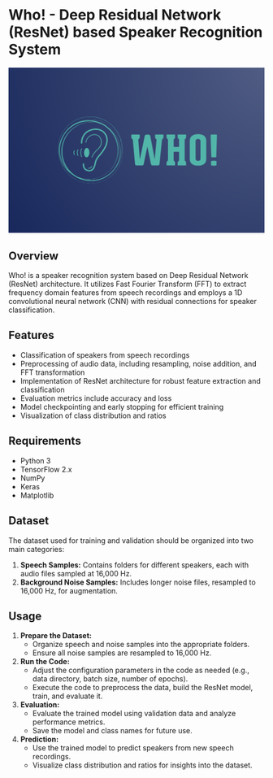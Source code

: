 <!DOCTYPE html>
<html lang="en">
<head>
    <meta charset="UTF-8">
    <meta name="viewport" content="width=device-width, initial-scale=1.0">
</head>
<body>
    <h1>Who! - Deep Residual Network (ResNet) based Speaker Recognition System</h1>
    <img src="logo.png" alt="Who! Logo" text-align="center" style="width: 600px; height: auto;">
    <h2>Overview</h2>
    <p>Who! is a speaker recognition system based on Deep Residual Network (ResNet) architecture. It utilizes Fast Fourier Transform (FFT) to extract frequency domain features from speech recordings and employs a 1D convolutional neural network (CNN) with residual connections for speaker classification.</p>
    <h2>Features</h2>
    <ul>
        <li>Classification of speakers from speech recordings</li>
        <li>Preprocessing of audio data, including resampling, noise addition, and FFT transformation</li>
        <li>Implementation of ResNet architecture for robust feature extraction and classification</li>
        <li>Evaluation metrics include accuracy and loss</li>
        <li>Model checkpointing and early stopping for efficient training</li>
        <li>Visualization of class distribution and ratios</li>
    </ul>
    <h2>Requirements</h2>
    <ul>
        <li>Python 3</li>
        <li>TensorFlow 2.x</li>
        <li>NumPy</li>
        <li>Keras</li>
        <li>Matplotlib</li>
    </ul>
    <h2>Dataset</h2>
    <p>The dataset used for training and validation should be organized into two main categories:</p>
    <ol>
        <li><strong>Speech Samples:</strong> Contains folders for different speakers, each with audio files sampled at 16,000 Hz.</li>
        <li><strong>Background Noise Samples:</strong> Includes longer noise files, resampled to 16,000 Hz, for augmentation.</li>
    </ol>
    <h2>Usage</h2>
    <ol>
        <li><strong>Prepare the Dataset:</strong>
            <ul>
                <li>Organize speech and noise samples into the appropriate folders.</li>
                <li>Ensure all noise samples are resampled to 16,000 Hz.</li>
            </ul>
        </li>
        <li><strong>Run the Code:</strong>
            <ul>
                <li>Adjust the configuration parameters in the code as needed (e.g., data directory, batch size, number of epochs).</li>
                <li>Execute the code to preprocess the data, build the ResNet model, train, and evaluate it.</li>
            </ul>
        </li>
        <li><strong>Evaluation:</strong>
            <ul>
                <li>Evaluate the trained model using validation data and analyze performance metrics.</li>
                <li>Save the model and class names for future use.</li>
            </ul>
        </li>
        <li><strong>Prediction:</strong>
            <ul>
                <li>Use the trained model to predict speakers from new speech recordings.</li>
                <li>Visualize class distribution and ratios for insights into the dataset.</li>
            </ul>
        </li>
    </ol>
</body>
</html>
